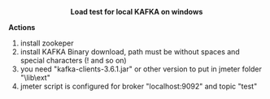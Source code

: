 <p align="center">
  <b>Load test for local KAFKA on windows</b>
</p>

<b>Actions</b>
1. install zookeper
2. install KAFKA Binary download, path must be without spaces and special characters (! and so on)
3. you need "kafka-clients-3.6.1.jar" or other version to put in jmeter folder "\lib\ext"
4. jmeter script is configured for broker "localhost:9092" and topic "test"
